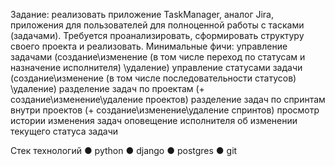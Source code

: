 Задание: реализовать приложение TaskManager, аналог Jira, приложения для пользователей для полноценной работы с тасками (задачами).
Требуется проанализировать, сформировать структуру своего проекта и реализовать.
Минимальные фичи:
управление задачами (создание\изменение (в том числе переход по статусам и назначение исполнителя) \удаление)
управление статусами задачи (создание\изменение (в том числе последовательности статусов) \удаление)
разделение задач по проектам (+ создание\изменение\удаление проектов)
разделение задач по спринтам внутри проектов (+ создание\изменение\удаление спринтов)
просмотр истории изменения задач
оповещение исполнителя об изменении текущего статуса задачи

Стек технологий
● python
● django
● postgres
● git

